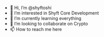 - 👋 Hi, I’m @shyftoshi
- 👀 I’m interested in Shyft Core Development
- 🌱 I’m currently learning everything
- 💞️ I’m looking to collaborate on Crypto
- 📫 How to reach me here
<!---
shyftoshi/shyftoshi is a ✨ special ✨ repository because its `README.md` (this file) appears on your GitHub profile.
You can click the Preview link to take a look at your changes.
--->
